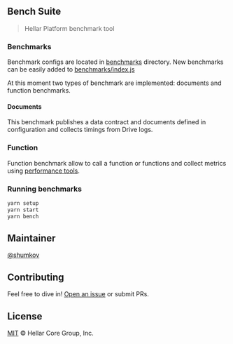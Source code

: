 ## Bench Suite

> Hellar Platform benchmark tool

### Benchmarks

Benchmark configs are located in [benchmarks](./benchmarks) directory. New benchmarks can be easily added to [benchmarks/index.js](./benchmarks/index.js)

At this moment two types of benchmark are implemented: documents and function benchmarks.

#### Documents

This benchmark publishes a data contract and documents defined in configuration and collects timings from Drive logs.

### Function

Function benchmark allow to call a function or functions and collect metrics using [performance tools](https://nodejs.org/docs/latest-v20.x/api/perf_hooks.html).

### Running benchmarks

```bash
yarn setup
yarn start
yarn bench
```

## Maintainer

[@shumkov](https://github.com/shumkov)

## Contributing

Feel free to dive in! [Open an issue](https://github.com/hellarpay/platform/issues/new/choose) or submit PRs.

## License

[MIT](LICENSE) &copy; Hellar Core Group, Inc.
